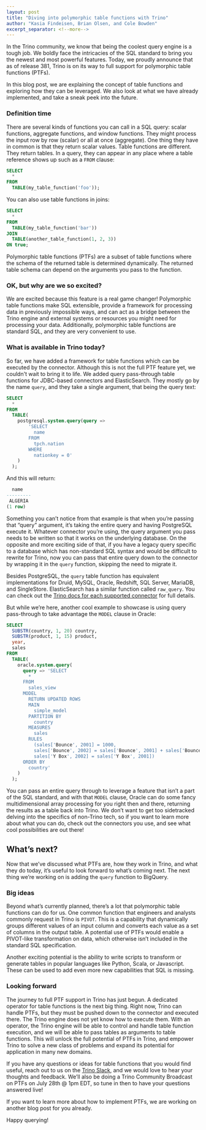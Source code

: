 ```yaml
---
layout: post
title: "Diving into polymorphic table functions with Trino"
author: "Kasia Findeisen, Brian Olsen, and Cole Bowden"
excerpt_separator: <!--more-->
---
```


In the Trino community, we know that being the coolest query engine is a tough
job. We boldly face the intricacies of the SQL standard to bring you the newest
and most powerful features. Today, we proudly announce that as of release 381,
Trino is on its way to full support for polymorphic table functions (PTFs).

In this blog post, we are explaining the concept of table functions and 
exploring how they can be leveraged. We also look at what we have already 
implemented, and take a sneak peek into the future.

<!--more-->

### Definition time

There are several kinds of functions you can call in a SQL query: scalar
functions, aggregate functions, and window functions. They might process the
input row by row (scalar) or all at once (aggregate). One thing they have in
common is that they return scalar values. Table functions are different. They
return tables. In a query, they can appear in any place where a table reference
shows up such as a `FROM` clause:

```sql
SELECT
  *
FROM
  TABLE(my_table_function('foo'));
```

You can also use table functions in joins:

```sql
SELECT
  *
FROM
  TABLE(my_table_function('bar'))
JOIN
  TABLE(another_table_function(1, 2, 3))
ON true;
```

Polymorphic table functions (PTFs) are a subset of table functions where the
schema of the returned table is determined dynamically. The returned table
schema can depend on the arguments you pass to the function.

### OK, but why are we so excited?

We are excited because this feature is a real game changer! Polymorphic table
functions make SQL extensible, provide a framework for processing data in
previously impossible ways, and can act as a bridge between the Trino engine and
external systems or resources you might need for processing your data.
Additionally, polymorphic table functions are standard SQL, and they are very
convenient to use.

### What is available in Trino today?

So far, we have added a framework for table functions which can be executed by
the connector. Although this is not the full PTF feature yet, we couldn't wait
to bring it to life. We added query pass-through table functions for JDBC-based
connectors and ElasticSearch. They mostly go by the name `query`, and they take
a single argument, that being the query text:

```sql
SELECT
  *
FROM
  TABLE(
    postgresql.system.query(query =>
        'SELECT
          name
        FROM
          tpch.nation
        WHERE
          nationkey = 0'
    )
  );
```

And this will return:

```sql
  name
---------
 ALGERIA
(1 row)
```

Something you can’t notice from that example is that when you’re passing that
“query” argument, it’s taking the entire query and having PostgreSQL execute it.
Whatever connector you’re using, the query argument you pass needs to be written
so that it works on the underlying database. On the opposite and more exciting
side of that, if you have a legacy query specific to a database which has
non-standard SQL syntax and would be difficult to rewrite for Trino, now you can
pass that entire query down to the connector by wrapping it in the `query`
function, skipping the need to migrate it.

Besides PostgreSQL, the `query` table function has equivalent implementations
for Druid, MySQL, Oracle, Redshift, SQL Server, MariaDB, and SingleStore.
ElasticSearch has a similar function called `raw_query`. You can check out the
[Trino docs for each supported connector](https://trino.io/docs/current/connector.html)
for full details.

But while we’re here, another cool example to showcase is using query
pass-through to take advantage the `MODEL` clause in Oracle:

```sql
SELECT
  SUBSTR(country, 1, 20) country,
  SUBSTR(product, 1, 15) product,
  year,
  sales
FROM
  TABLE(
    oracle.system.query(
      query => 'SELECT
        *
      FROM
        sales_view
      MODEL
        RETURN UPDATED ROWS
        MAIN
          simple_model
        PARTITION BY
          country
        MEASURES
          sales
        RULES
          (sales['Bounce', 2001] = 1000,
          sales['Bounce', 2002] = sales['Bounce', 2001] + sales['Bounce', 2000],
          sales['Y Box', 2002] = sales['Y Box', 2001])
      ORDER BY
        country'
    )
  );
```

You can pass an entire query through to leverage a feature that isn’t a part of
the SQL standard, and with that `MODEL` clause, Oracle can do some fancy
multidimensional array processing for you right then and there, returning the
results as a table back into Trino. We don’t want to get too sidetracked delving
into the specifics of non-Trino tech, so if you want to learn more about what
you can do, check out the connectors you use, and see what cool possibilities
are out there!

## What’s next?

Now that we’ve discussed what PTFs are, how they work in Trino, and what they do
today, it’s useful to look forward to what’s coming next. The next thing we’re
working on is adding the `query` function to BigQuery.

### Big ideas

Beyond what’s currently planned, there’s a lot that polymorphic table functions
can do for us. One common function that engineers and analysts commonly request
in Trino is `PIVOT`. This is a capability that dynamically groups different
values of an input column and converts each value as a set of columns in the
output table. A potential use of PTFs would enable a PIVOT-like transformation
on data, which otherwise isn’t included in the standard SQL specification.

Another exciting potential is the ability to write scripts to transform or
generate tables in popular languages like Python, Scala, or Javascript. These
can be used to add even more new capabilities that SQL is missing.

### Looking forward

The journey to full PTF support in Trino has just begun. A dedicated operator
for table functions is the next big thing. Right now, Trino can handle PTFs, but
they must be pushed down to the connector and executed there. The Trino engine
does not yet know how to execute them. With an operator, the Trino engine will
be able to control and handle table function execution, and we will be able to
pass tables as arguments to table functions. This will unlock the full potential
of PTFs in Trino, and empower Trino to solve a new class of problems and expand
its potential for application in many new domains.

If you have any questions or ideas for table functions that you would find
useful, reach out to us on the [Trino Slack](https://trino.io/slack.html), and
we would love to hear your thoughts and feedback. We’ll also be doing a Trino
Community Broadcast on PTFs on July 28th @ 1pm EDT, so tune in then to have your
questions answered live!

If you want to learn more about how to implement PTFs, we are working on another
blog post for you already.

Happy querying!



